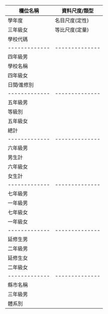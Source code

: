 | 欄位名稱      | 資料尺度/類型   |
| ------------- | -------------- |
| 學年度        | 名目尺度(定性) |
| 三年級女      | 等比尺度(定量) |
| 學校代碼      |                |
| ------------- | -------------- |
| 四年級男      |                |
| 學校名稱      |                |
| 四年級女      |                |
| 日間∕進修別   |                |
| ------------- | -------------- |
| 五年級男      |                |
| 等級別        |                |
| 五年級女      |                |
| 總計          |                |
| ------------- | -------------- |
| 六年級男      |                |
| 男生計        |                |
| 六年級女      |                |
| 女生計        |                |
| ------------- | -------------- |
| 七年級男      |                |
| 一年級男      |                |
| 七年級女      |                |
| 一年級女      |                |
| ------------- | -------------- |
| 延修生男      |                |
| 二年級男      |                |
| 延修生女      |                |
| 二年級女      |                |
| ------------- | -------------- |
| 縣市名稱      |                |
| 三年級男      |                |
| 體系別        |                |
